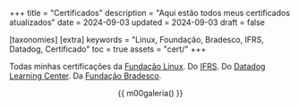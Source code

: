 +++
title = "Certificados"
description = "Aqui estão todos meus certificados atualizados"
date = 2024-09-03
updated = 2024-09-03
draft = false

[taxonomies]
[extra]
keywords = "Linux, Foundação, Bradesco, IFRS, Datadog, Certificado"
toc = true
assets = "cert/"
+++

Todas minhas certificações da [Fundação Linux](https://trainingportal.linuxfoundation.org/).
Do [IFRS](https://ifrs.edu.br).
Do [Datadog Learning Center](https://learn.datadoghq.com/).
Da [Fundação Bradesco](https://www.ev.org.br).

<div style="text-align: center;">

{{ m00galeria() }}

</div>
